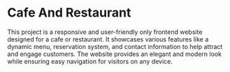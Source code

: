 # Cafe And Restaurant
This project is a responsive and user-friendly only frontend website designed for a cafe or restaurant. 
It showcases various features like a dynamic menu, reservation system, and contact information to help attract and engage customers. 
The website provides an elegant and modern look while ensuring easy navigation for visitors on any device.
